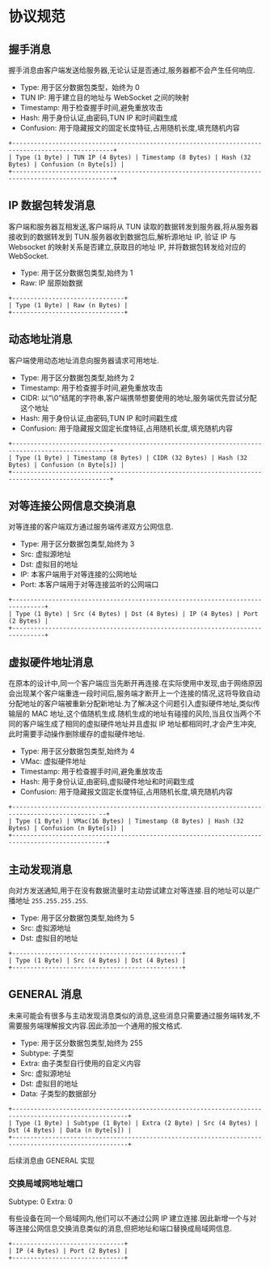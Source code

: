 # 协议规范

## 握手消息

握手消息由客户端发送给服务器,无论认证是否通过,服务器都不会产生任何响应.

- Type: 用于区分数据包类型，始终为 0
- TUN IP: 用于建立目的地址与 WebSocket 之间的映射
- Timestamp: 用于检查握手时间,避免重放攻击
- Hash: 用于身份认证,由密码,TUN IP 和时间戳生成
- Confusion: 用于隐藏报文的固定长度特征,占用随机长度,填充随机内容

```plaintext
+--------------------------------------------------------------------------------------------------+
| Type (1 Byte) | TUN IP (4 Bytes) | Timestamp (8 Bytes) | Hash (32 Bytes) | Confusion (n Byte[s]) |
+--------------------------------------------------------------------------------------------------+
```

## IP 数据包转发消息

客户端和服务器互相发送,客户端将从 TUN 读取的数据转发到服务器,将从服务器接收到的数据转发到 TUN.服务器收到数据包后,解析源地址 IP, 验证 IP 与Websocket 的映射关系是否建立,获取目的地址 IP, 并将数据包转发给对应的 WebSocket.

- Type: 用于区分数据包类型,始终为 1
- Raw: IP 层原始数据

```plaintext
+-------------------------------+
| Type (1 Byte) | Raw (n Bytes) |
+-------------------------------+
```

## 动态地址消息

客户端使用动态地址消息向服务器请求可用地址.

- Type: 用于区分数据包类型,始终为 2
- Timestamp: 用于检查握手时间,避免重放攻击
- CIDR: 以“\0”结尾的字符串,客户端携带想要使用的地址,服务端优先尝试分配这个地址
- Hash: 用于身份认证,由密码,TUN IP 和时间戳生成
- Confusion: 用于隐藏报文固定长度特征,占用随机长度,填充随机内容

```plaintext
+-------------------------------------------------------------------------------------------------+
| Type (1 Byte) | Timestamp (8 Bytes) | CIDR (32 Bytes) | Hash (32 Bytes) | Confusion (n Byte[s]) |
+-------------------------------------------------------------------------------------------------+
```

## 对等连接公网信息交换消息

对等连接的客户端双方通过服务端传递双方公网信息.

- Type: 用于区分数据包类型,始终为 3
- Src: 虚拟源地址
- Dst: 虚拟目的地址
- IP: 本客户端用于对等连接的公网地址
- Port: 本客户端用于对等连接监听的公网端口

```plaintext
+-------------------------------------------------------------------------------+
| Type (1 Byte) | Src (4 Bytes) | Dst (4 Bytes) | IP (4 Bytes) | Port (2 Bytes) |
+-------------------------------------------------------------------------------+
```

## 虚拟硬件地址消息

在原本的设计中,同一个客户端应当先断开再连接.在实际使用中发现,由于网络原因会出现某个客户端重连一段时间后,服务端才断开上一个连接的情况,这将导致自动分配地址的客户端被重新分配新地址.为了解决这个问题引入虚拟硬件地址,类似传输层的 MAC 地址,这个值随机生成.随机生成的地址有碰撞的风险,当且仅当两个不同的客户端生成了相同的虚拟硬件地址并且虚拟 IP 地址都相同时,才会产生冲突,此时需要手动操作删除缓存的虚拟硬件地址.

- Type: 用于区分数据包类型,始终为 4
- VMac: 虚拟硬件地址
- Timestamp: 用于检查握手时间,避免重放攻击
- Hash: 用于身份认证,由密码,虚拟硬件地址和时间戳生成
- Confusion: 用于隐藏报文固定长度特征,占用随机长度,填充随机内容

```plaintext
+--------------------------------------------------------------------------------------------- --+
| Type (1 Byte) | VMac(16 Bytes) | Timestamp (8 Bytes) | Hash (32 Bytes) | Confusion (n Byte[s]) |
+------------------------------------------------------------------------------------------------+
```

## 主动发现消息

向对方发送通知,用于在没有数据流量时主动尝试建立对等连接.目的地址可以是广播地址 `255.255.255.255`.

- Type: 用于区分数据包类型,始终为 5
- Src: 虚拟源地址
- Dst: 虚拟目的地址

```plaintext
+-----------------------------------------------+
| Type (1 Byte) | Src (4 Bytes) | Dst (4 Bytes) |
+-----------------------------------------------+
```

## GENERAL 消息

未来可能会有很多与主动发现消息类似的消息,这些消息只需要通过服务端转发,不需要服务端理解报文内容.因此添加一个通用的报文格式.

- Type: 用于区分数据包类型,始终为 255
- Subtype: 子类型
- Extra: 由子类型自行使用的自定义内容
- Src: 虚拟源地址
- Dst: 虚拟目的地址
- Data: 子类型的数据部分

```plaintext
+------------------------------------------------------------------------------------------------------+
| Type (1 Byte) | Subtype (1 Byte) | Extra (2 Byte) | Src (4 Bytes) | Dst (4 Bytes) | Data (n Byte[s]) |
+------------------------------------------------------------------------------------------------------+
```

后续消息由 GENERAL 实现

### 交换局域网地址端口

Subtype: 0
Extra: 0

有些设备在同一个局域网内,他们可以不通过公网 IP 建立连接.因此新增一个与对等连接公网信息交换消息类似的消息,但把地址和端口替换成局域网信息.

```plaintext
+-------------------------------+
| IP (4 Bytes) | Port (2 Bytes) |
+-------------------------------+
